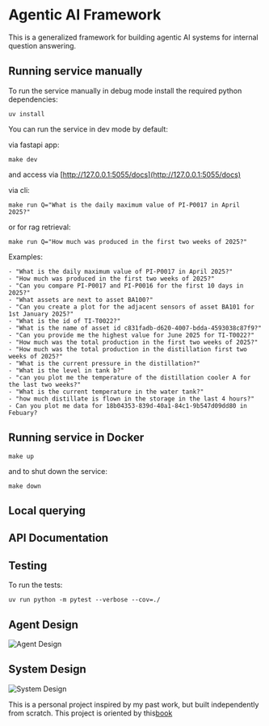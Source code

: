 # Agentic AI Framework

This is a generalized framework for building agentic AI systems for internal question answering.


## Running service manually

To run the service manually in debug mode install the required python dependencies:

`uv install`

You can run the service in dev mode by default:

via fastapi app:
```
make dev
```
and access via [http://127.0.0.1:5055/docs](http://127.0.0.1:5055/docs)

via cli:

```
make run Q="What is the daily maximum value of PI-P0017 in April 2025?"
```

or for rag retrieval:
```
make run Q="How much was produced in the first two weeks of 2025?"
```

Examples:
```
- "What is the daily maximum value of PI-P0017 in April 2025?"
- "How much was produced in the first two weeks of 2025?"
- "Can you compare PI-P0017 and PI-P0016 for the first 10 days in 2025?"
- "What assets are next to asset BA100?"
- "Can you create a plot for the adjacent sensors of asset BA101 for 1st January 2025?"
- "What is the id of TI-T0022?"
- "What is the name of asset id c831fadb-d620-4007-bdda-4593038c87f9?"
- "Can you provide me the highest value for June 2025 for TI-T0022?"
- "How much was the total production in the first two weeks of 2025?"
- "How much was the total production in the distillation first two weeks of 2025?"
- "What is the current pressure in the distillation?"
- "What is the level in tank b?"
- "can you plot me the temperature of the distillation cooler A for the last two weeks?"
- "What is the current temperature in the water tank?"
- "how much distillate is flown in the storage in the last 4 hours?"
- Can you plot me data for 18b04353-839d-40a1-84c1-9b547d09dd80 in Febuary?

```

## Running service in Docker


```
make up
```

and to shut down the service:

```
make down
```


## Local querying


## API Documentation


## Testing

To run the tests:

`uv run python -m pytest --verbose --cov=./`


## Agent Design

![Agent Design](architecture/agent_design.png)


## System Design

![System Design](architecture/system_design.png)



This is a personal project inspired by my past work, but built independently from scratch. This project is oriented by this[book](https://www.cosmicpython.com/)
